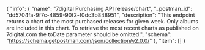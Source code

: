 {
  "info": {
    "name": "7digital Purchasing API release/chart",
    "_postman_id": "dd5704fa-9f7c-4859-90f2-f0dc3b848951",
    "description": "This endpoint returns a chart of the most purchased releases for given week. Only albums are included in this chart. To retrieve the most recent charts as published on 7digital.com the toDate parameter should be omitted.",
    "schema": "https://schema.getpostman.com/json/collection/v2.0.0/"
  },
  "item": []
}